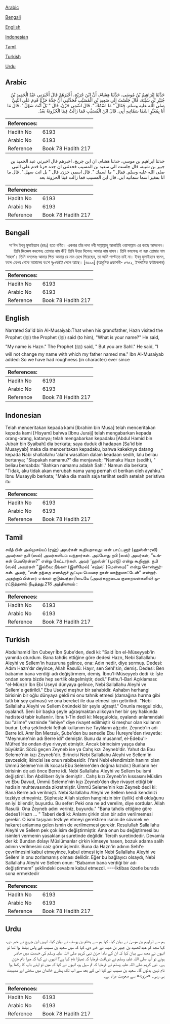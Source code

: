 [Arabic](#arabic)

[Bengali](#bengali)

[English](#english)

[Indonesian](#indonesian)

[Tamil](#tamil)

[Turkish](#turkish)

[Urdu](#urdu)

## Arabic


<div dir="rtl" lang="ar" style={{fontSize:'larger',backgroundColor:'#f8f9fa',padding:20}}>
حَدَّثَنَا إِبْرَاهِيمُ بْنُ مُوسَى، حَدَّثَنَا هِشَامٌ، أَنَّ ابْنَ جُرَيْجٍ، أَخْبَرَهُمْ قَالَ أَخْبَرَنِي عَبْدُ الْحَمِيدِ بْنُ جُبَيْرِ بْنِ شَيْبَةَ، قَالَ جَلَسْتُ إِلَى سَعِيدِ بْنِ الْمُسَيَّبِ فَحَدَّثَنِي أَنَّ جَدَّهُ حَزْنًا قَدِمَ عَلَى النَّبِيِّ صلى الله عليه وسلم‏.‏ فَقَالَ ‏"‏ مَا اسْمُكَ ‏"‏‏.‏ قَالَ اسْمِي حَزْنٌ‏.‏ قَالَ ‏"‏ بَلْ أَنْتَ سَهْلٌ ‏"‏‏.‏ قَالَ مَا أَنَا بِمُغَيِّرٍ اسْمًا سَمَّانِيهِ أَبِي‏.‏ قَالَ ابْنُ الْمُسَيَّبِ فَمَا زَالَتْ فِينَا الْحُزُونَةُ بَعْدُ‏.‏
</div>
<div style={{backgroundColor:'#f8f9fa',padding:20, marginBottom: 10}}><table> <thead> <tr> <th>References:</th> <th></th> </tr> </thead> <tbody><tr><td>Hadith No</td><td>6193</td></tr><tr><td>Arabic No</td><td>6193</td></tr><tr><td>Reference</td><td>Book 78 Hadith 217</td></tr></tbody></table></div>


<div dir="rtl" lang="ar" style={{fontSize:'larger',backgroundColor:'#f8f9fa',padding:20}}>
حدثنا ابراهيم بن موسى، حدثنا هشام، ان ابن جريج، اخبرهم قال اخبرني عبد الحميد بن جبير بن شيبة، قال جلست الى سعيد بن المسيب فحدثني ان جده حزنا قدم على النبي صلى الله عليه وسلم. فقال " ما اسمك ". قال اسمي حزن. قال " بل انت سهل ". قال ما انا بمغير اسما سمانيه ابي. قال ابن المسيب فما زالت فينا الحزونة بعد
</div>
<div style={{backgroundColor:'#f8f9fa',padding:20, marginBottom: 10}}><table> <thead> <tr> <th>References:</th> <th></th> </tr> </thead> <tbody><tr><td>Hadith No</td><td>6193</td></tr><tr><td>Arabic No</td><td>6193</td></tr><tr><td>Reference</td><td>Book 78 Hadith 217</td></tr></tbody></table></div>

## Bengali


<div dir="rtl" lang="bn" style={{fontSize:'larger',backgroundColor:'#f8f9fa',padding:20}}>
সা‘ঈদ ইবনু মুসাইয়্যাব (রহঃ) হতে বর্ণিত। একবার তাঁর দাদা নবী সাল্লাল্লাহু আলাইহি ওয়াসাল্লাম এর কাছে আসলেন। তিনি জিজ্ঞেস করলেনঃ তোমার নাম কী? তিনি উত্তর দিলেনঃ আমার নাম হাযন। তিনি বললেনঃ না বরং তোমার নাম ‘সাহল’। তিনি বললেনঃ আমার পিতা আমার যে নাম রেখে গিয়েছেন, তা আমি পাল্টাতে চাই না। ইবনু মুসাইয়্যাব বলেন, ফলে এরপর থেকে আমাদের বংশে দুঃখকষ্টই লেগে আছে। [৬১৯০] (আধুনিক প্রকাশনী- ৫৭৫২, ইসলামিক ফাউন্ডেশন)
</div>
<div style={{backgroundColor:'#f8f9fa',padding:20, marginBottom: 10}}><table> <thead> <tr> <th>References:</th> <th></th> </tr> </thead> <tbody><tr><td>Hadith No</td><td>6193</td></tr><tr><td>Arabic No</td><td>6193</td></tr><tr><td>Reference</td><td>Book 78 Hadith 217</td></tr></tbody></table></div>

## English


<div dir="ltr" lang="en" style={{fontSize:'larger',backgroundColor:'#f8f9fa',padding:20}}>
Narrated Sa'id bin Al-Musaiyab:That when his grandfather, Hazn visited the Prophet (ﷺ) the Prophet (ﷺ) said (to him), "What is your name?" He said, "My name is Hazn." The Prophet (ﷺ) said, " But you are Sahl." He said, "I will not change my name with which my father named me." Ibn Al-Musaiyab added: So we have had roughness (in character) ever since
</div>
<div style={{backgroundColor:'#f8f9fa',padding:20, marginBottom: 10}}><table> <thead> <tr> <th>References:</th> <th></th> </tr> </thead> <tbody><tr><td>Hadith No</td><td>6193</td></tr><tr><td>Arabic No</td><td>6193</td></tr><tr><td>Reference</td><td>Book 78 Hadith 217</td></tr></tbody></table></div>

## Indonesian


<div dir="ltr" lang="id" style={{fontSize:'larger',backgroundColor:'#f8f9fa',padding:20}}>
Telah menceritakan kepada kami [Ibrahim bin Musa] telah menceritakan kepada kami [Hisyam] bahwa [Ibnu Juraij] telah mengabarkan kepada orang-orang, katanya; telah mengabarkan kepadaku [Abdul Hamid bin Jubair bin Syaibah] dia berkata; saya duduk di hadapan [Sa'id bin Musayyab] maka dia menceritakan kepadaku, bahwa kakeknya datang kepada Nabi shallallahu 'alaihi wasallam dalam keadaan sedih, lalu beliau bertanya; "Siapakah namamu?" dia menjawab; "Namaku Hazn (sedih), " beliau bersabda: "Bahkan namamu adalah Sahl." Namun dia berkata; "Tidak, aku tidak akan merubah nama yang pernah di berikan oleh ayahku." Ibnu Musayyib berkata; "Maka dia masih saja terlihat sedih setelah peristiwa itu
</div>
<div style={{backgroundColor:'#f8f9fa',padding:20, marginBottom: 10}}><table> <thead> <tr> <th>References:</th> <th></th> </tr> </thead> <tbody><tr><td>Hadith No</td><td>6193</td></tr><tr><td>Arabic No</td><td>6193</td></tr><tr><td>Reference</td><td>Book 78 Hadith 217</td></tr></tbody></table></div>

## Tamil


<div dir="ltr" lang="ta" style={{fontSize:'larger',backgroundColor:'#f8f9fa',padding:20}}>
சயீத் பின் அல்முசய்யப் (ரஹ்) அவர்கள் கூறியதாவது: என் பாட்டனார் (ஹஸ்ன்-ரலி) அவர்கள் நபி (ஸல்) அவர்களிடம் வந்தார்கள். அப்போது நபி (ஸல்) அவர்கள், “உங்கள் பெயரென்ன?” என்று கேட்டார்கள். அவர் ‘ஹஸ்ன்’ (முரடு) என்று கூறினார். நபி (ஸல்) அவர்கள் “இல்லை; நீங்கள் (இனிமேல்) ‘சஹ்ல்’ (மென்மை)” என்று சொன்னார்கள். அவர், “என் தந்தை எனக்குச் சூட்டிய பெயரை நான் மாற்றமாட்டேன்” என்றார். அதற்குப் பின்னர் எங்கள் குடும்பத்தாரிடையே (அவர்களுடைய குணநலன்களில்) முரட்டுத்தனம் நீடித்தது.218 அத்தியாயம் :
</div>
<div style={{backgroundColor:'#f8f9fa',padding:20, marginBottom: 10}}><table> <thead> <tr> <th>References:</th> <th></th> </tr> </thead> <tbody><tr><td>Hadith No</td><td>6193</td></tr><tr><td>Arabic No</td><td>6193</td></tr><tr><td>Reference</td><td>Book 78 Hadith 217</td></tr></tbody></table></div>

## Turkish


<div dir="ltr" lang="tr" style={{fontSize:'larger',backgroundColor:'#f8f9fa',padding:20}}>
Abdulhamid İbn Cubeyr İbn Şube'den, dedi ki: "Said İbn el-Müseyyeb'in yanında oturdum. Bana tahdis ettiğine göre dedesi Hazn, Nebi Sallallahu Aleyhi ve Sellem'in huzuruna gelince, ona: Adın nedir, diye sormuş. Dedesi: Adım Hazn'dır deyince, Allah Rasulü: Hayır, sen Sehl'sin, demiş. Dedesi: Ben babamın bana verdiği adı değiştirmem, demiş. İbnu'l-Müseyyeb dedi ki: İşte ondan sonra bizde hep sertlik olagelmiştir, dedi." Fethu'l-Bari Açıklaması: "el-Münzir İbn Ebi Useyd dünyaya gelince, Nebi Sallallahu Aleyhi ve Sellem'e getirildi." Ebu Useyd meşhur bir sahabidir. Ashabın herhangi birisinin bir oğlu dünyaya geldi mi onu tahnik etmesi (damağına hurma gibi tatlı bir şey çalması) ve ona bereket ile dua etmesi için getirilirdi. "Nebi Sallallahu Aleyhi ve Sellem önündeki bir şeyle uğraşt!." Onunla meşgul oldu, oyaland!. Seni bir başka şeyle uğraşmaktan alıkoyan her bir şey hakkında hadisteki tabir kullanılır. İbnu't-Tin dedi ki: Meşguloldu, oyalandı anlamındaki bu "alime" vezninde "lehiye" diye rivayet edilmiştir ki meşhur olan kullanım budur. Leha şeklindeki fethalı kullanım ise Taylıların ağzıdır. Zeyneb'in adı Berre idi. Amr İbn Merzuk, Şube'den bu senedie Ebu Hureyre'den rivayetle: "Meymune'nin adı Berre idi" demiştir. Bunu da musannıf, el-Edebu'l-Müfred'de ondan diye rivayet etmiştir. Ancak birincisim yaşça daha büyüktür. Sözü geçen Zeyneb ise ya Cahş kızı Zeyneb'dir. Yahut da Ebu Seleme'nin kızı Zeyneb'dir. Birincisi Nebi Sallallahu Aleyhi ve Sellem'in zevcesidir, ikincisi ise onun rabibesidir. (Yani Nebi efendimizin hanımı olan Ümmü Seleme'nin ilk kocası Ebu Seleme'den doğma kızıdır.) Bunların her birisinin de adı önce Berre idi. Nebi Sallallahu Aleyhi ve Sellem bu ismi değiştirdi. İbn Abdilberr öyle demiştir . Cahş kızı Zeyneb'in kıssasını Müslim ve Ebu Davud, Ümmü Seleme'nin kızı Zeyneb'den diye rivayet ettiği bir hadisin muhtevasında zikretmiştir. Ümmü Seleme'nin kızı Zeyneb dedi ki: Bana Berre adı verilmişti. Nebi Sallallahu Aleyhi ve Sellem kendi kendinizi tezkiye etmeyiniz. Şüphesiz Allah sizden hanginizin birr (iyilik) ehli olduğunu en iyi bilendir, buyurdu. Bu sefer: Peki ona ne ad verelim, diye sordular. Allah Rasulü: Ona Zeyneb adını veriniz, buyurdu." "Bana tahdis ettiğine göre dedes1 Hazn ... " Taberi dedi ki: Anlamı çirkin olan bir adın verilmemesi gerekir. O ismi taşıyanı tezkiye etmeyi gerektiren ismin de sövmek ve hakaret anlamına gelen ismin de verilmemesi gerekir. Resulullah Sallallahu Aleyhi ve Sellem pek çok isim değiştirmiştir. Ama onun bu değiştirmesi bu isimleri vermenin yasaklanışı suretinde değildir. Tercih suretindedir. Devamla der ki: Bundan dolayı Müslümanlar çirkin kimseye hasen, bozuk adama salih adının verilmesini caiz görmüşlerdir. Buna da Hazn'in adının Sehl'e çevrilmesini kabul etmeyince, kabul etmesi için Nebi Sallallahu Aleyhi ve Sellem'in onu zorlamamış olması delildir. Eğer bu bağlayıcı olsaydı, Nebi Sallallahu Aleyhi ve Sellem onun: "Babamın bana verdiği bir adı değiştirmem" şeklindeki cevabını kabul etmezdi. ----İktibas özetle burada sona ermektedir
</div>
<div style={{backgroundColor:'#f8f9fa',padding:20, marginBottom: 10}}><table> <thead> <tr> <th>References:</th> <th></th> </tr> </thead> <tbody><tr><td>Hadith No</td><td>6193</td></tr><tr><td>Arabic No</td><td>6193</td></tr><tr><td>Reference</td><td>Book 78 Hadith 217</td></tr></tbody></table></div>

## Urdu


<div dir="rtl" lang="ur" style={{fontSize:'larger',backgroundColor:'#f8f9fa',padding:20}}>
ہم سے ابراہیم بن موسیٰ نے بیان کیا، کہا ہم سے ہشام بن یوسف نے بیان کیا، انہیں ابن جریج نے خبر دی، کہا مجھ کو عبدالحمید بن جبیر بن شیبہ نے خبر دی، کہا کہ میں سعید بن مسیب کے پاس بیٹھا ہوا تھا تو انہوں نے مجھ سے بیان کیا کہ ان کے دادا حزن نبی کریم صلی اللہ علیہ وسلم کی خدمت میں حاضر ہوئے تو آپ صلی اللہ علیہ وسلم نے دریافت فرمایا کہ تمہارا نام کیا ہے؟ انہوں نے کہا کہ میرا نام حزن ہے۔ نبی کریم صلی اللہ علیہ وسلم نے فرمایا کہ تم سہل ہو، انہوں نے کہا کہ میں تو اپنے باپ کا رکھا ہوا نام نہیں بدلوں گا۔ سعید بن مسیب نے کہا اس کے بعد سے اب تک ہمارے خاندان میں سختی اور مصیبت ہی رہی۔ «حزونة» سے صعوبت مراد ہے۔
</div>
<div style={{backgroundColor:'#f8f9fa',padding:20, marginBottom: 10}}><table> <thead> <tr> <th>References:</th> <th></th> </tr> </thead> <tbody><tr><td>Hadith No</td><td>6193</td></tr><tr><td>Arabic No</td><td>6193</td></tr><tr><td>Reference</td><td>Book 78 Hadith 217</td></tr></tbody></table></div>
